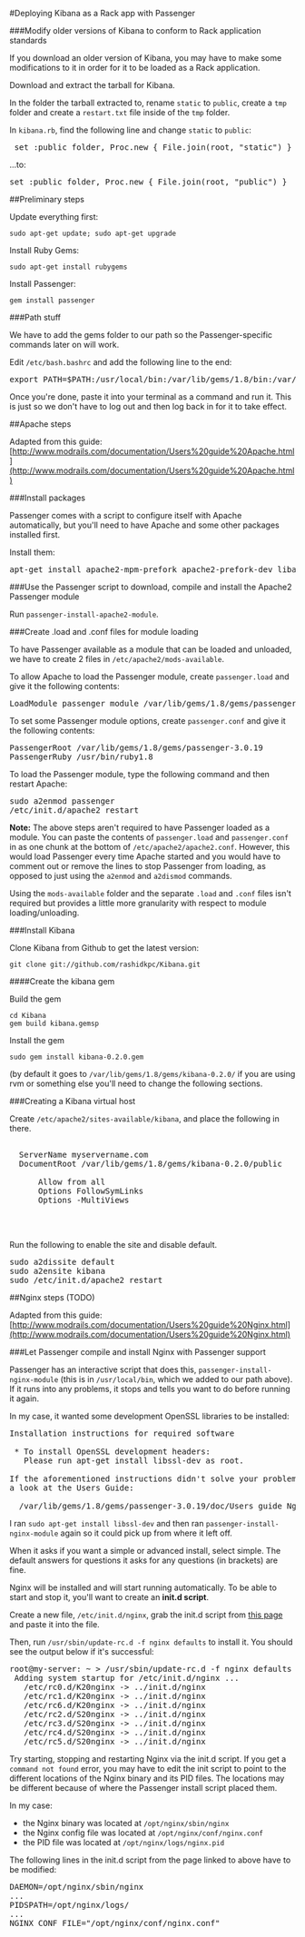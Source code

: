 #Deploying Kibana as a Rack app with Passenger

###Modify older versions of Kibana to conform to Rack application standards

If you download an older version of Kibana, you may have to make some modifications to it in order for it to be loaded as a Rack application.

Download and extract the tarball for Kibana.

In the folder the tarball extracted to, rename `static` to `public`, create a `tmp` folder and create a `restart.txt` file inside of the `tmp` folder.

In `kibana.rb`, find the following line and change `static` to `public`:

<pre>
 set :public_folder, Proc.new { File.join(root, "static") }
</pre> 

…to:

<pre>
set :public_folder, Proc.new { File.join(root, "public") }
</pre> 

##Preliminary steps

Update everything first:

`sudo apt-get update; sudo apt-get upgrade`

Install Ruby Gems:

`sudo apt-get install rubygems`

Install Passenger:

`gem install passenger`

###Path stuff

We have to add the gems folder to our path so the Passenger-specific commands later on will work.

Edit `/etc/bash.bashrc` and add the following line to the end:

<pre>
export PATH=$PATH:/usr/local/bin:/var/lib/gems/1.8/bin:/var/lib/gems/1.9/bin
</pre>

Once you're done, paste it into your terminal as a command and run it. This is just so we don't have to log out and then log back in for it to take effect.

##Apache steps

Adapted from this guide: [http://www.modrails.com/documentation/Users%20guide%20Apache.html](http://www.modrails.com/documentation/Users%20guide%20Apache.html)

###Install packages

Passenger comes with a script to configure itself with Apache automatically, but you'll need to have Apache and some other packages installed first.

Install them:

<pre>
apt-get install apache2-mpm-prefork apache2-prefork-dev libapr1-dev libaprutil1-dev
</pre> 

###Use the Passenger script to download, compile and install the Apache2 Passenger module

Run `passenger-install-apache2-module`. 

###Create .load and .conf files for module loading

To have Passenger available as a module that can be loaded and unloaded, we have to create 2 files in `/etc/apache2/mods-available`.

To allow Apache to load the Passenger module, create `passenger.load` and give it the following contents:

<pre>
LoadModule passenger_module /var/lib/gems/1.8/gems/passenger-3.0.19/ext/apache2/mod_passenger.so
</pre> 

To set some Passenger module options, create `passenger.conf` and give it the following contents:

<pre>
PassengerRoot /var/lib/gems/1.8/gems/passenger-3.0.19
PassengerRuby /usr/bin/ruby1.8
</pre> 

To load the Passenger module, type the following command and then restart Apache:

<pre>
sudo a2enmod passenger
/etc/init.d/apache2 restart
</pre>

**Note:** The above steps aren't required to have Passenger loaded as a module. You can paste the contents of `passenger.load` and `passenger.conf` in as one chunk at the bottom of `/etc/apache2/apache2.conf`. However, this would load Passenger every time Apache started and you would have to comment out or remove the lines to stop Passenger from loading, as opposed to just using the `a2enmod` and `a2dismod` commands.

Using the `mods-available` folder and the separate `.load` and `.conf` files isn't required but provides a little more granularity with respect to module loading/unloading.

###Install Kibana

Clone Kibana from Github to get the latest version:

`git clone git://github.com/rashidkpc/Kibana.git`

####Create the kibana gem

Build the gem

```shell
cd Kibana
gem build kibana.gemsp
```

Install the gem

```shell
sudo gem install kibana-0.2.0.gem
```

(by default it goes to `/var/lib/gems/1.8/gems/kibana-0.2.0/` if you are using rvm or something else you'll need to change the following sections.

###Creating a Kibana virtual host

Create `/etc/apache2/sites-available/kibana`, and place the following in there.

<pre>
<VirtualHost *:80>
  ServerName myservername.com
  DocumentRoot /var/lib/gems/1.8/gems/kibana-0.2.0/public
    <Directory "/var/lib/gems/1.8/gems/kibana-0.2.0/public">
      Allow from all
      Options FollowSymLinks
      Options -MultiViews
    </Directory>

</VirtualHost>
</pre>

Run the following to enable the site and disable default.

<pre>
sudo a2dissite default
sudo a2ensite kibana
sudo /etc/init.d/apache2 restart
</pre>

##Nginx steps (TODO)

Adapted from this guide: [http://www.modrails.com/documentation/Users%20guide%20Nginx.html](http://www.modrails.com/documentation/Users%20guide%20Nginx.html)

###Let Passenger compile and install Nginx with Passenger support

Passenger has an interactive script that does this, `passenger-install-nginx-module` (this is in `/usr/local/bin`, which we added to our path above). If it runs into any problems, it stops and tells you want to do before running it again.

In my case, it wanted some development OpenSSL libraries to be installed:

<pre>
Installation instructions for required software

 * To install OpenSSL development headers:
   Please run apt-get install libssl-dev as root.

If the aforementioned instructions didn't solve your problem, then please take
a look at the Users Guide:

  /var/lib/gems/1.8/gems/passenger-3.0.19/doc/Users guide Nginx.html
</pre>

I ran `sudo apt-get install libssl-dev` and then ran `passenger-install-nginx-module` again so it could pick up from where it left off.

When it asks if you want a simple or advanced install, select simple. The default answers for questions it asks for any questions (in brackets) are fine.

Nginx will be installed and will start running automatically. To be able to start and stop it, you'll want to create an **init.d script**.

Create a new file, `/etc/init.d/nginx`, grab the init.d script from [this page](http://wiki.nginx.org/Nginx-init-ubuntu) and paste it into the file.

Then, run `/usr/sbin/update-rc.d -f nginx defaults` to install it. You should see the output below if it's successful:

<pre>
root@my-server: ~ > /usr/sbin/update-rc.d -f nginx defaults
 Adding system startup for /etc/init.d/nginx ...
   /etc/rc0.d/K20nginx -> ../init.d/nginx
   /etc/rc1.d/K20nginx -> ../init.d/nginx
   /etc/rc6.d/K20nginx -> ../init.d/nginx
   /etc/rc2.d/S20nginx -> ../init.d/nginx
   /etc/rc3.d/S20nginx -> ../init.d/nginx
   /etc/rc4.d/S20nginx -> ../init.d/nginx
   /etc/rc5.d/S20nginx -> ../init.d/nginx
</pre> 

Try starting, stopping and restarting Nginx via the init.d script. If you get a `command not found` error, you may have to edit the init script to point to the different locations of the Nginx binary and its PID files. The locations may be different because of where the Passenger install script placed them.

In my case: 

* the Nginx binary was located at `/opt/nginx/sbin/nginx`
* the Nginx config file was located at `/opt/nginx/conf/nginx.conf`
* the PID file was located at `/opt/nginx/logs/nginx.pid`

The following lines in the init.d script from the page linked to above have to be modified:

<pre>
DAEMON=/opt/nginx/sbin/nginx
...
PIDSPATH=/opt/nginx/logs/
...
NGINX_CONF_FILE="/opt/nginx/conf/nginx.conf"
</pre> 
